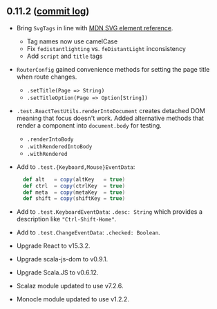 ## 0.11.2 ([commit log](https://github.com/japgolly/scalajs-react/compare/v0.11.1...v0.11.2))

* Bring `SvgTags` in line with [MDN SVG element reference](https://developer.mozilla.org/en-US/docs/Web/SVG/Element).
  * Tag names now use camelCase
  * Fix `fedistantlighting` vs. `feDistantLight` inconsistency
  * Add `script` and `title` tags

* `RouterConfig` gained convenience methods for setting the page title when route changes.
  * `.setTitle(Page => String)`
  * `.setTitleOption(Page => Option[String])`

* `.test.ReactTestUtils.renderIntoDocument` creates detached DOM meaning that focus doesn't work.
  Added alternative methods that render a component into `document.body` for testing.

  * `.renderIntoBody`
  * `.withRenderedIntoBody`
  * `.withRendered`

* Add to `.test.{Keyboard,Mouse}EventData`:

  ```scala
    def alt   = copy(altKey   = true)
    def ctrl  = copy(ctrlKey  = true)
    def meta  = copy(metaKey  = true)
    def shift = copy(shiftKey = true)
  ```

* Add to `.test.KeyboardEventData`: `.desc: String` which provides a description like `"Ctrl-Shift-Home"`.

* Add to `.test.ChangeEventData`: `.checked: Boolean`.

* Upgrade React to v15.3.2.

* Upgrade scala-js-dom to v0.9.1.

* Upgrade Scala.JS to v0.6.12.

* Scalaz module updated to use v7.2.6.

* Monocle module updated to use v1.2.2.
